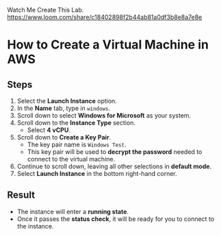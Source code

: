 Watch Me Create This Lab.
https://www.loom.com/share/c18402898f2b44ab81a0df3b8e8a7e8e

# How to Create a Virtual Machine in AWS

## Steps

1. Select the **Launch Instance** option.  
2. In the **Name** tab, type in `windows`.  
3. Scroll down to select **Windows for Microsoft** as your system.  
4. Scroll down to the **Instance Type** section.  
   - Select **4 vCPU**.  
5. Scroll down to **Create a Key Pair**.  
   - The key pair name is `Windows Test`.  
   - This key pair will be used to **decrypt the password** needed to connect to the virtual machine.  
6. Continue to scroll down, leaving all other selections in **default mode**.  
7. Select **Launch Instance** in the bottom right-hand corner.  

## Result
- The instance will enter a **running state**.  
- Once it passes the **status check**, it will be ready for you to connect to the instance.  
